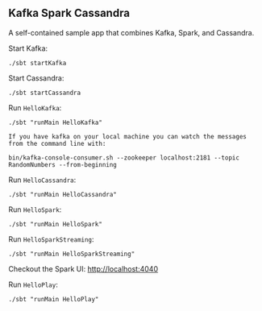 Kafka Spark Cassandra
---------------------

A self-contained sample app that combines Kafka, Spark, and Cassandra.

Start Kafka:

    ./sbt startKafka

Start Cassandra:

    ./sbt startCassandra

Run `HelloKafka`:

    ./sbt "runMain HelloKafka"
    
    If you have kafka on your local machine you can watch the messages from the command line with:
    
    bin/kafka-console-consumer.sh --zookeeper localhost:2181 --topic RandomNumbers --from-beginning

Run `HelloCassandra`:

    ./sbt "runMain HelloCassandra"
    
Run `HelloSpark`:

    ./sbt "runMain HelloSpark"
    
Run `HelloSparkStreaming`:

    ./sbt "runMain HelloSparkStreaming"    

Checkout the Spark UI: [http://localhost:4040](http://localhost:4040)

Run `HelloPlay`:

    ./sbt "runMain HelloPlay"
